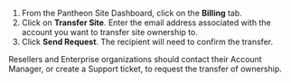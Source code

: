1. From the Pantheon Site Dashboard, click on the **Billing** tab.
1. Click on **Transfer Site**. Enter the email address associated with the account you want to transfer site ownership to.
1. Click **Send Request**. The recipient will need to confirm the transfer.

Resellers and Enterprise organizations should contact their Account Manager, or create a Support ticket, to request the transfer of ownership.
